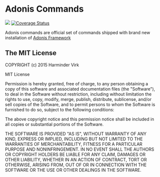 # Adonis Commands

![](https://img.shields.io/travis/adonisjs/adonis-commands.svg)
[![Coverage Status](https://coveralls.io/repos/adonisjs/adonis-commands/badge.svg?branch=master&service=github)](https://coveralls.io/github/adonisjs/adonis-commands?branch=master)

Adonis commands are official set of commands shipped with brand new installation of [Adonis Framework](http://adonisjs.com/)

## The MIT License

COPYRIGHT (c) 2015 Harminder Virk

MIT License

Permission is hereby granted, free of charge, to any person obtaining
a copy of this software and associated documentation files (the
"Software"), to deal in the Software without restriction, including
without limitation the rights to use, copy, modify, merge, publish,
distribute, sublicense, and/or sell copies of the Software, and to
permit persons to whom the Software is furnished to do so, subject to
the following conditions:

The above copyright notice and this permission notice shall be
included in all copies or substantial portions of the Software.

THE SOFTWARE IS PROVIDED "AS IS", WITHOUT WARRANTY OF ANY KIND,
EXPRESS OR IMPLIED, INCLUDING BUT NOT LIMITED TO THE WARRANTIES OF
MERCHANTABILITY, FITNESS FOR A PARTICULAR PURPOSE AND
NONINFRINGEMENT. IN NO EVENT SHALL THE AUTHORS OR COPYRIGHT HOLDERS BE
LIABLE FOR ANY CLAIM, DAMAGES OR OTHER LIABILITY, WHETHER IN AN ACTION
OF CONTRACT, TORT OR OTHERWISE, ARISING FROM, OUT OF OR IN CONNECTION
WITH THE SOFTWARE OR THE USE OR OTHER DEALINGS IN THE SOFTWARE.
